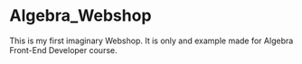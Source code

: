 # Algebra_Webshop
This is my first imaginary Webshop.
It is only and example made for Algebra Front-End Developer course.
